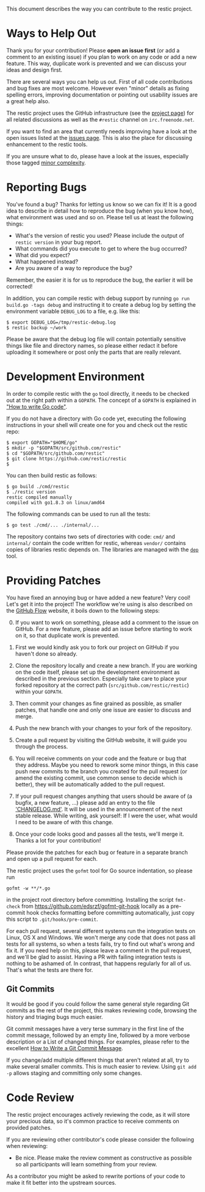 This document describes the way you can contribute to the restic project.

Ways to Help Out
================

Thank you for your contribution! Please **open an issue first** (or add a
comment to an existing issue) if you plan to work on any code or add a new
feature. This way, duplicate work is prevented and we can discuss your ideas
and design first.

There are several ways you can help us out. First of all code contributions and
bug fixes are most welcome. However even "minor" details as fixing spelling
errors, improving documentation or pointing out usability issues are a great
help also.


The restic project uses the GitHub infrastructure (see the
[project page](https://github.com/restic/restic)) for all related discussions
as well as the `#restic` channel on `irc.freenode.net`.

If you want to find an area that currently needs improving have a look at the
open issues listed at the
[issues page](https://github.com/restic/restic/issues). This is also the place
for discussing enhancement to the restic tools.

If you are unsure what to do, please have a look at the issues, especially
those tagged
[minor complexity](https://github.com/restic/restic/labels/minor%20complexity).


Reporting Bugs
==============

You've found a bug? Thanks for letting us know so we can fix it! It is a good
idea to describe in detail how to reproduce the bug (when you know how), what
environment was used and so on. Please tell us at least the following things:

 * What's the version of restic you used? Please include the output of
   `restic version` in your bug report.
 * What commands did you execute to get to where the bug occurred?
 * What did you expect?
 * What happened instead?
 * Are you aware of a way to reproduce the bug?

Remember, the easier it is for us to reproduce the bug, the earlier it will be
corrected!

In addition, you can compile restic with debug support by running
`go run build.go -tags debug` and instructing it to create a debug log by
setting the environment variable `DEBUG_LOG` to a file, e.g. like this:

    $ export DEBUG_LOG=/tmp/restic-debug.log
    $ restic backup ~/work

Please be aware that the debug log file will contain potentially sensitive
things like file and directory names, so please either redact it before
uploading it somewhere or post only the parts that are really relevant.


Development Environment
=======================

In order to compile restic with the `go` tool directly, it needs to be checked
out at the right path within a `GOPATH`. The concept of a `GOPATH` is explained
in ["How to write Go code"](https://golang.org/doc/code.html).

If you do not have a directory with Go code yet, executing the following
instructions in your shell will create one for you and check out the restic
repo:

    $ export GOPATH="$HOME/go"
    $ mkdir -p "$GOPATH/src/github.com/restic"
    $ cd "$GOPATH/src/github.com/restic"
    $ git clone https://github.com/restic/restic
    $ 

You can then build restic as follows:

    $ go build ./cmd/restic
    $ ./restic version
    restic compiled manually
    compiled with go1.8.3 on linux/amd64

The following commands can be used to run all the tests:

    $ go test ./cmd/... ./internal/...

The repository contains two sets of directories with code: `cmd/` and
`internal/` contain the code written for restic, whereas `vendor/` contains
copies of libraries restic depends on. The libraries are managed with the
[`dep`](https://github.com/golang/dep) tool.

Providing Patches
=================

You have fixed an annoying bug or have added a new feature? Very cool! Let's
get it into the project! The workflow we're using is also described on the
[GitHub Flow](https://guides.github.com/introduction/flow/) website, it boils
down to the following steps:

 0. If you want to work on something, please add a comment to the issue on
    GitHub. For a new feature, please add an issue before starting to work on
    it, so that duplicate work is prevented.

 1. First we would kindly ask you to fork our project on GitHub if you haven't
    done so already.

 2. Clone the repository locally and create a new branch. If you are working on
    the code itself, please set up the development environment as described in
    the previous section. Especially take care to place your forked repository
    at the correct path (`src/github.com/restic/restic`) within your `GOPATH`.

 3. Then commit your changes as fine grained as possible, as smaller patches,
    that handle one and only one issue are easier to discuss and merge.

 4. Push the new branch with your changes to your fork of the repository.

 5. Create a pull request by visiting the GitHub website, it will guide you
    through the process.

 6. You will receive comments on your code and the feature or bug that they
    address. Maybe you need to rework some minor things, in this case push new
    commits to the branch you created for the pull request (or amend the
    existing commit, use common sense to decide which is better), they will be
    automatically added to the pull request.

 7. If your pull request changes anything that users should be aware of (a
    bugfix, a new feature, ...) please add an entry to the file
    ['CHANGELOG.md'](CHANGELOG.md). It will be used in the announcement of the
    next stable release. While writing, ask yourself: If I were the user, what
    would I need to be aware of with this change.

 8. Once your code looks good and passes all the tests, we'll merge it. Thanks
    a lot for your contribution!

Please provide the patches for each bug or feature in a separate branch and
open up a pull request for each.

The restic project uses the `gofmt` tool for Go source indentation, so please
run

    gofmt -w **/*.go

in the project root directory before committing. Installing the script
`fmt-check` from https://github.com/edsrzf/gofmt-git-hook locally as a
pre-commit hook checks formatting before committing automatically, just copy
this script to `.git/hooks/pre-commit`.

For each pull request, several different systems run the integration tests on
Linux, OS X and Windows. We won't merge any code that does not pass all tests
for all systems, so when a tests fails, try to find out what's wrong and fix
it. If you need help on this, please leave a comment in the pull request, and
we'll be glad to assist. Having a PR with failing integration tests is nothing
to be ashamed of. In contrast, that happens regularly for all of us. That's
what the tests are there for.

Git Commits
-----------

It would be good if you could follow the same general style regarding Git
commits as the rest of the project, this makes reviewing code, browsing the
history and triaging bugs much easier.

Git commit messages have a very terse summary in the first line of the commit
message, followed by an empty line, followed by a more verbose description or a
List of changed things. For examples, please refer to the excellent [How to
Write a Git Commit Message](http://chris.beams.io/posts/git-commit/).

If you change/add multiple different things that aren't related at all, try to
make several smaller commits. This is much easier to review. Using `git add -p`
allows staging and committing only some changes.

Code Review
===========

The restic project encourages actively reviewing the code, as it will store
your precious data, so it's common practice to receive comments on provided
patches.

If you are reviewing other contributor's code please consider the following
when reviewing:

* Be nice. Please make the review comment as constructive as possible so all
  participants will learn something from your review.

As a contributor you might be asked to rewrite portions of your code to make it
fit better into the upstream sources.
